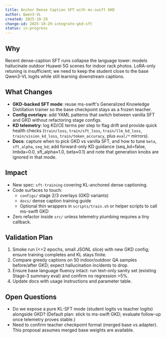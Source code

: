 ```yaml
---
title: Anchor Dense Caption SFT with ms-swift GKD
author: Qwen3-VL
created: 2025-10-29
change-id: 2025-10-29-integrate-gkd-sft
status: in-progress
---
```


## Why
Recent dense-caption SFT runs collapse the language tower: models hallucinate outdoor Huawei 5G scenes for indoor rack photos. LoRA-only retuning is insufficient; we need to keep the student close to the base Qwen3-VL logits while still learning downstream captions.

## What Changes
- **GKD-backed SFT mode**: reuse ms-swift's Generalized Knowledge Distillation trainer so the base checkpoint stays as a frozen teacher.
- **Config overlays**: add YAML patterns that switch between vanilla SFT and GKD without refactoring stage configs.
- **KD telemetry**: log KD/CE terms per step to flag drift and provide quick health checks (`train/loss`, `train/sft_loss`, `train/llm_kd_loss`, `train/vision_kd_loss`, `train/token_accuracy`, plus `eval/*` mirrors).
- **Docs**: capture when to pick GKD vs vanilla SFT, and how to tune `beta`, `sft_alpha`, `seq_kd`; add forward-only KD guidance (seq_kd=false, lmbda=0.0, sft_alpha≈1.0, beta≈0.1) and note that generation knobs are ignored in that mode.

## Impact
- New spec: `sft-training` covering KL-anchored dense captioning.
- Code surfaces to touch:
  - `configs/` stage 2/3 overlays (GKD variants)
  - `docs/` dense caption training guide
  - Optional thin wrappers in `scripts/train.sh` or helper scripts to call ms-swift GKD
- Zero refactor inside `src/` unless telemetry plumbing requires a tiny callback.

## Validation Plan
1. Smoke run (<=2 epochs, small JSONL slice) with new GKD config; ensure training completes and KL stays finite.
2. Compare greedy captions on 50 indoor/outdoor QA samples before/after GKD; expect hallucination incidents to drop.
3. Ensure base language fluency intact: run text-only sanity set (existing Stage-3 summary eval) and confirm no regression >5%.
4. Update docs with usage instructions and parameter table.

## Open Questions
- Do we expose a pure KL-SFT mode (student logits vs teacher logits) alongside GKD? (Default plan: stick to ms-swift GKD; evaluate follow-up once telemetry proves stable.)
- Need to confirm teacher checkpoint format (merged base vs adapter). This proposal assumes merged base weights are available.
